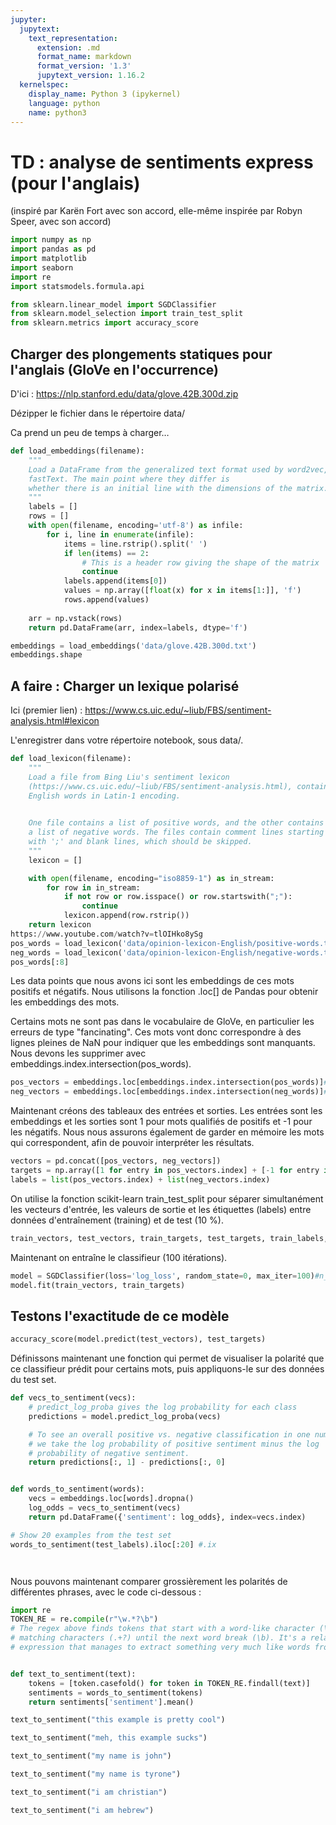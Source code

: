 ```yaml
---
jupyter:
  jupytext:
    text_representation:
      extension: .md
      format_name: markdown
      format_version: '1.3'
      jupytext_version: 1.16.2
  kernelspec:
    display_name: Python 3 (ipykernel)
    language: python
    name: python3
---
```


# TD : analyse de sentiments express (pour l'anglais)

(inspiré par Karën Fort avec son accord, elle-même inspirée par Robyn Speer, avec son accord)

```python
import numpy as np
import pandas as pd
import matplotlib
import seaborn
import re
import statsmodels.formula.api

from sklearn.linear_model import SGDClassifier
from sklearn.model_selection import train_test_split
from sklearn.metrics import accuracy_score
```

## Charger des plongements statiques pour l'anglais (GloVe en l'occurrence)

D'ici : <https://nlp.stanford.edu/data/glove.42B.300d.zip>

Dézipper le fichier dans le répertoire data/

Ca prend un peu de temps à charger…

```python
def load_embeddings(filename):
    """
    Load a DataFrame from the generalized text format used by word2vec, GloVe,
    fastText. The main point where they differ is
    whether there is an initial line with the dimensions of the matrix.
    """
    labels = []
    rows = []
    with open(filename, encoding='utf-8') as infile:
        for i, line in enumerate(infile):
            items = line.rstrip().split(' ')
            if len(items) == 2:
                # This is a header row giving the shape of the matrix
                continue
            labels.append(items[0])
            values = np.array([float(x) for x in items[1:]], 'f')
            rows.append(values)
    
    arr = np.vstack(rows)
    return pd.DataFrame(arr, index=labels, dtype='f')

embeddings = load_embeddings('data/glove.42B.300d.txt')
embeddings.shape
```

## A faire : Charger un lexique polarisé

Ici (premier lien) : https://www.cs.uic.edu/~liub/FBS/sentiment-analysis.html#lexicon

L'enregistrer dans votre répertoire notebook, sous data/.

```python
def load_lexicon(filename):
    """
    Load a file from Bing Liu's sentiment lexicon
    (https://www.cs.uic.edu/~liub/FBS/sentiment-analysis.html), containing
    English words in Latin-1 encoding.

    
    One file contains a list of positive words, and the other contains
    a list of negative words. The files contain comment lines starting
    with ';' and blank lines, which should be skipped.
    """
    lexicon = []

    with open(filename, encoding="iso8859-1") as in_stream:
        for row in in_stream:
            if not row or row.isspace() or row.startswith(";"):
                continue
            lexicon.append(row.rstrip())
    return lexicon
https://www.youtube.com/watch?v=tlOIHko8ySg
pos_words = load_lexicon('data/opinion-lexicon-English/positive-words.txt')
neg_words = load_lexicon('data/opinion-lexicon-English/negative-words.txt')
pos_words[:8]
```

Les data points que nous avons ici sont les embeddings de ces mots positifs et négatifs. Nous utilisons la fonction .loc[] de Pandas pour obtenir les embeddings des mots.

Certains mots ne sont pas dans le vocabulaire de GloVe, en particulier les erreurs de type "fancinating". Ces mots vont donc correspondre à des lignes pleines de NaN pour indiquer que les embeddings sont manquants. Nous devons les supprimer avec embeddings.index.intersection(pos_words).

```python
pos_vectors = embeddings.loc[embeddings.index.intersection(pos_words)]#.dropna()
neg_vectors = embeddings.loc[embeddings.index.intersection(neg_words)]#.dropna()
```

Maintenant créons des tableaux des entrées et sorties. Les entrées sont les embeddings et les sorties sont 1 pour mots qualifiés de positifs et -1 pour les négatifs. Nous nous assurons également de garder en mémoire les mots qui correspondent, afin de pouvoir interpréter les résultats.

```python
vectors = pd.concat([pos_vectors, neg_vectors])
targets = np.array([1 for entry in pos_vectors.index] + [-1 for entry in neg_vectors.index])
labels = list(pos_vectors.index) + list(neg_vectors.index)
```

On utilise la fonction scikit-learn train_test_split pour séparer simultanément les vecteurs d'entrée, les valeurs de sortie et les étiquettes (labels) entre données d'entraînement (training) et de test (10 %).

```python
train_vectors, test_vectors, train_targets, test_targets, train_labels, test_labels = train_test_split(vectors, targets, labels, test_size=0.1, random_state=0)
```

Maintenant on entraîne le classifieur (100 itérations). 

```python
model = SGDClassifier(loss='log_loss', random_state=0, max_iter=100)#n_iter
model.fit(train_vectors, train_targets)
```

## Testons l'exactitude de ce modèle


```python
accuracy_score(model.predict(test_vectors), test_targets)
```

Définissons maintenant une fonction qui permet de visualiser la polarité que ce classifieur prédit pour certains mots, puis appliquons-le sur des données du test set.

```python
def vecs_to_sentiment(vecs):
    # predict_log_proba gives the log probability for each class
    predictions = model.predict_log_proba(vecs)

    # To see an overall positive vs. negative classification in one number,
    # we take the log probability of positive sentiment minus the log
    # probability of negative sentiment.
    return predictions[:, 1] - predictions[:, 0]


def words_to_sentiment(words):
    vecs = embeddings.loc[words].dropna()
    log_odds = vecs_to_sentiment(vecs)
    return pd.DataFrame({'sentiment': log_odds}, index=vecs.index)

# Show 20 examples from the test set
words_to_sentiment(test_labels).iloc[:20] #.ix

```

```python

```

```python

```

Nous pouvons maintenant comparer grossièrement les polarités de différentes phrases, avec le code ci-dessous :

```python
import re
TOKEN_RE = re.compile(r"\w.*?\b")
# The regex above finds tokens that start with a word-like character (\w), and continues
# matching characters (.+?) until the next word break (\b). It's a relatively simple
# expression that manages to extract something very much like words from text.


def text_to_sentiment(text):
    tokens = [token.casefold() for token in TOKEN_RE.findall(text)]
    sentiments = words_to_sentiment(tokens)
    return sentiments['sentiment'].mean()
```

```python
text_to_sentiment("this example is pretty cool")
```

```python
text_to_sentiment("meh, this example sucks")
```

```python
text_to_sentiment("my name is john")
```

```python
text_to_sentiment("my name is tyrone")
```

```python
text_to_sentiment("i am christian")
```

```python
text_to_sentiment("i am hebrew")
```
